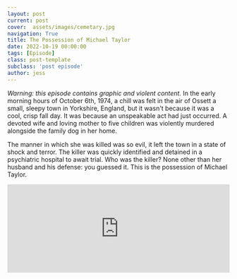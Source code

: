 ```yaml
---
layout: post
current: post
cover:  assets/images/cemetary.jpg
navigation: True
title: The Possession of Michael Taylor
date: 2022-10-19 00:00:00
tags: [Episode]
class: post-template
subclass: 'post episode'
author: jess
---
```


*Warning: this episode contains graphic and violent content.*
In the early morning hours of October 6th, 1974, a chill was felt in the air of Ossett a small, sleepy town in Yorkshire, England, but it wasn't because it was a cool, crisp fall day. It was because an unspeakable act had just occurred. A devoted wife and loving mother to five children was violently murdered alongside the family dog in her home.

The manner in which she was killed was so evil, it left the town in a state of shock and terror. The killer was quickly identified and detained in a psychiatric hospital to await trial. Who was the killer? None other than her husband and his defense: you guessed it. This is the possession of Michael Taylor.

<iframe src="https://www.buzzsprout.com/2049734/11526579-the-possession-of-michael-taylor?client_source=small_player&iframe=true" loading="lazy" width="100%" height="200" frameborder="0" scrolling="no" title='Hosting Evil, The Possession of Michael Taylor'></iframe>